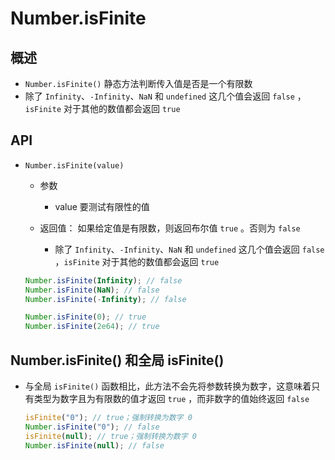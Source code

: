 # Number.isFinite

## 概述

+ `Number.isFinite()` 静态方法判断传入值是否是一个有限数
+ 除了 `Infinity`、`-Infinity`、`NaN` 和 `undefined` 这几个值会返回 `false` ，`isFinite` 对于其他的数值都会返回 `true`


## API

+ `Number.isFinite(value)`

  + 参数

    + value 要测试有限性的值

  + 返回值： 如果给定值是有限数，则返回布尔值 `true` 。否则为 `false`

    + 除了 `Infinity`、`-Infinity`、`NaN` 和 `undefined` 这几个值会返回 `false` ，`isFinite` 对于其他的数值都会返回 `true`

  ```js
  Number.isFinite(Infinity); // false
  Number.isFinite(NaN); // false
  Number.isFinite(-Infinity); // false

  Number.isFinite(0); // true
  Number.isFinite(2e64); // true
  ```

## Number.isFinite() 和全局 isFinite()

+ 与全局 `isFinite()` 函数相比，此方法不会先将参数转换为数字，这意味着只有类型为数字且为有限数的值才返回 `true` ，而非数字的值始终返回 `false`

  ```js
  isFinite("0"); // true；强制转换为数字 0
  Number.isFinite("0"); // false
  isFinite(null); // true；强制转换为数字 0
  Number.isFinite(null); // false
  ```

